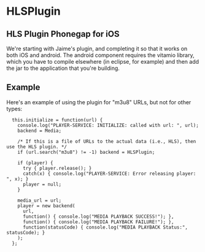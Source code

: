 HLSPlugin
=========

HLS Plugin Phonegap for iOS
---------------------------

We're starting with Jaime's plugin, and completing it so that it works on both iOS and android.
The android component requires the vitamio library, which you have to compile elsewhere (in eclipse, for example)
and then add the jar to the application that you're building.

Example
-------

Here's an example of using the plugin for "m3u8" URLs, but not for other types:

```
  this.initialize = function(url) {
    console.log("PLAYER-SERVICE: INITIALIZE: called with url: ", url);
    backend = Media;

    /* If this is a file of URLs to the actual data (i.e., HLS), then use the HLS plugin. */
    if (url.search("m3u8") != -1) backend = HLSPlugin;

    if (player) {
      try { player.release(); }
      catch(x) { console.log("PLAYER-SERVICE: Error releasing player: ", x); }
      player = null;
    }

    media_url = url;
    player = new backend(
      url,
      function() { console.log("MEDIA PLAYBACK SUCCESS!"); },
      function() { console.log("MEDIA PLAYBACK FAILURE!"); },
      function(statusCode) { console.log("MEDIA PLAYBACK Status:", statusCode); }
    );
  };
```
